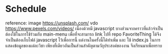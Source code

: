 # Schedule
reference:
  image https://unsplash.com/
  vdo https://www.pexels.com/videos/
  เนื่องด้วยมี javascript บางส่วนจากคราวที่แล้วจำเป็นต้องใช้ในการใช้ร่วมกับ main-menu เพื่อที่จะสามารถ link ไปที่ repo FavoriteThing ได้จึงจำเป็นต้องเก็บไฟล์ javascript ไว้เพื่อการนี้ แต่งานในครั้งนี้ได้ทำเพิ่ม และ ใช้ index.js ในการแสดงข้อมูลของแต่ละวิชา เพียงที่เดียวอันเป็นส่วนสำคัญตามวัถุประสงค์ของงาน จึงเรียนมาเพื่อทราบ

